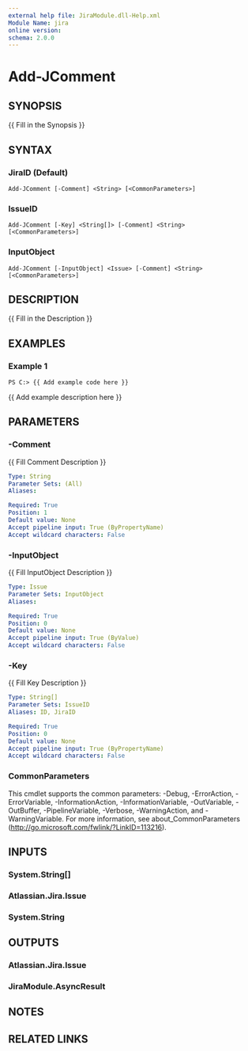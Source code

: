 ```yaml
---
external help file: JiraModule.dll-Help.xml
Module Name: jira
online version:
schema: 2.0.0
---
```


# Add-JComment

## SYNOPSIS
{{ Fill in the Synopsis }}

## SYNTAX

### JiraID (Default)
```
Add-JComment [-Comment] <String> [<CommonParameters>]
```

### IssueID
```
Add-JComment [-Key] <String[]> [-Comment] <String> [<CommonParameters>]
```

### InputObject
```
Add-JComment [-InputObject] <Issue> [-Comment] <String> [<CommonParameters>]
```

## DESCRIPTION
{{ Fill in the Description }}

## EXAMPLES

### Example 1
```
PS C:> {{ Add example code here }}
```

{{ Add example description here }}

## PARAMETERS

### -Comment
{{ Fill Comment Description }}

```yaml
Type: String
Parameter Sets: (All)
Aliases:

Required: True
Position: 1
Default value: None
Accept pipeline input: True (ByPropertyName)
Accept wildcard characters: False
```

### -InputObject
{{ Fill InputObject Description }}

```yaml
Type: Issue
Parameter Sets: InputObject
Aliases:

Required: True
Position: 0
Default value: None
Accept pipeline input: True (ByValue)
Accept wildcard characters: False
```

### -Key
{{ Fill Key Description }}

```yaml
Type: String[]
Parameter Sets: IssueID
Aliases: ID, JiraID

Required: True
Position: 0
Default value: None
Accept pipeline input: True (ByPropertyName)
Accept wildcard characters: False
```

### CommonParameters
This cmdlet supports the common parameters: -Debug, -ErrorAction, -ErrorVariable, -InformationAction, -InformationVariable, -OutVariable, -OutBuffer, -PipelineVariable, -Verbose, -WarningAction, and -WarningVariable. For more information, see about_CommonParameters (http://go.microsoft.com/fwlink/?LinkID=113216).

## INPUTS

### System.String[]
### Atlassian.Jira.Issue
### System.String
## OUTPUTS

### Atlassian.Jira.Issue
### JiraModule.AsyncResult
## NOTES

## RELATED LINKS
